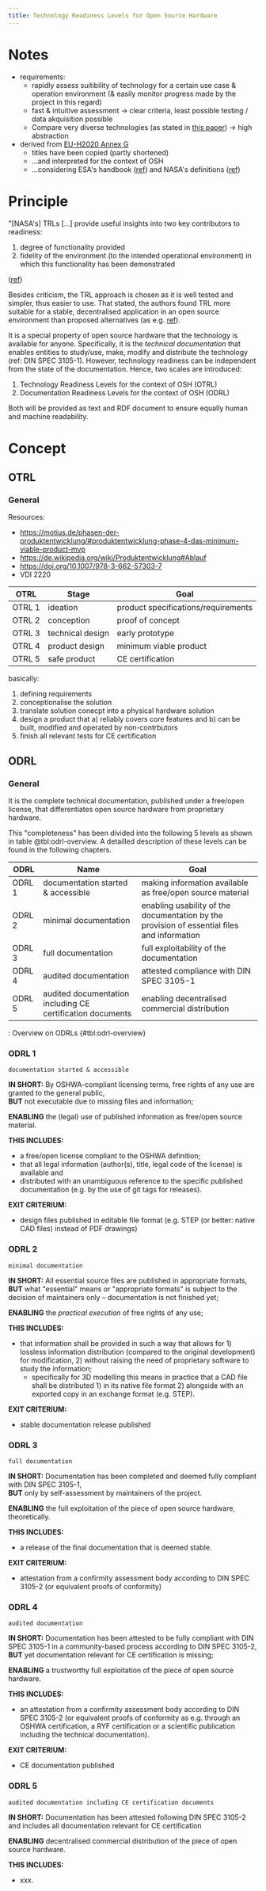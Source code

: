 ```yaml
---
title: Technology Readiness Levels for Open Source Hardware
---
```


# Notes

- requirements:
  - rapidly assess suitibility of technology for a certain use case & operation environment
    (& easily monitor progress made by the project in this regard)
  - fast & intuitive assessment
    → clear criteria, least possible testing / data akquisition possible
  - Compare very diverse technologies
    (as stated in [this paper](https://ec.europa.eu/isa2/sites/isa/files/technology_readiness_revisited_-_icegov2020.pdf))
    → high abstraction
- derived from [EU-H2020 Annex G](https://ec.europa.eu/research/participants/data/ref/h2020/wp/2014_2015/annexes/h2020-wp1415-annex-g-trl_en.pdf)
  - titles have been copied (partly shortened)
  - …and interpreted for the context of OSH
  - …considering ESA's handbook ([ref](https://artes.esa.int/sites/default/files/TRL_Handbook.pdf))
    and NASA's definitions ([ref](https://www.nasa.gov/pdf/458490main_TRL_Definitions.pdf))

# Principle

<!--- NASA's TRL are too complicated -->

"\[NASA's\] TRLs \[…\] provide useful insights into two key contributors to readiness:

1. degree of functionality provided
2. fidelity of the environment (to the intended operational environment)
   in which this functionality has been demonstrated

([ref](https://apps.dtic.mil/dtic/tr/fulltext/u2/a443149.pdf))

Besides criticism, the TRL approach is chosen as it is well tested and simpler,
thus easier to use.
That stated, the authors found TRL more suitable for a stable,
decentralised application in an open source environment than proposed alternatives
(as e.g. [ref](https://apps.dtic.mil/dtic/tr/fulltext/u2/a443149.pdf)).

It is a special property of open source hardware
that the technology is available for anyone.
Specifically, it is the _technical documentation_ that enables entities
to study/use, make, modify and distribute the technology (ref: DIN SPEC 3105-1).
However, technology readiness can be independent from the state of the documentation.
Hence, two scales are introduced:

1. Technology Readiness Levels for the context of OSH (OTRL)
2. Documentation Readiness Levels for the context of OSH (ODRL)

Both will be provided as text and RDF document
to ensure equally human and machine readability.

# Concept

## OTRL

### General

Resources:

- https://motius.de/phasen-der-produktentwicklung/#produktentwicklung-phase-4-das-minimum-viable-product-mvp
- https://de.wikipedia.org/wiki/Produktentwicklung#Ablauf
- https://doi.org/10.1007/978-3-662-57303-7
- VDI 2220

|OTRL|Stage|Goal|
|---|---|---|
|OTRL 1|ideation|product specifications/requirements|
|OTRL 2|conception|proof of concept|
|OTRL 3|technical design|early prototype|
|OTRL 4|product design|minimum viable product|
|OTRL 5|safe product|CE certification|

<!--- ADD EXAMPLES!

OTRL 1 → 
OTRL 2 → ZAC+
OTRL 3 → OHLOOM
OTRL 4 → MNT Reform
OTRL 5 → Prusa i3

-->

basically:

1. defining requirements
2. conceptionalise the solution
3. translate solution conecpt into a physical hardware solution
4. design a product that a) reliably covers core features and b) can be built, modified and operated by non-contrbutors
5. finish all relevant tests for CE certification

<!-- ### OTRL 1

`basic principles observed`

Potential has been identified and formulated:
Knowledge generated underpinning hardware technology concepts/applications.

### OTRL 2

`technology concept formulated`

Concept and potential usefulness has been ellaborated and formulated:
Invention begins, practical application is identified but is speculative,
no experimental proof (e.g. a physical prototype) or detailed analysis is available
yet to support the conjecture.

### OTRL 3

`experimental proof of concept`

Key functions of the concept are tested & proven in a controlled environment
(e.g. laboratory or just analytical).

### OTRL 4

`technology validated in lab`

A low fidelity application (early prototype, breadboard) was built and operated
in a controlled environment (e.g. laboratory)
demonstrating basic functionality and critical test environments;
performance predictions are formulated towards the final operating environment.

### OTRL 5

`technology validated in relevant environment`

A medium fidelity application (prototype) was built and operated
in a (simulated) realistic operational environment
demonstrating overall performance in critical areas.

### OTRL 6

`technology demonstrated in relevant environment`

A high fidelity application (final version) was built
and operated in a realistic operational environment demonstrating its performance
in the actual operational environment.

At this point the OSH can be deemed "ready for manufacturing"
and the target group can safely exercise the 4 rights of open source
in the operation environment.

### OTRL 7

`system prototype demonstration in operational environment`

OTRL 7 "is a significant but optional maturation step beyond TRL 6,
requiring an actual system prototype demonstration in the expected operational environment.
[…] The driving purpose for achieving this level of maturity
must be tied to assuring system engineering and development management confidence
(more than for purposes of technology R&D).
Therefore, the demonstration must be of a prototype of an actual planned application.
Of course, not all technologies in all systems must be demonstrated at this level"
([ref, p.23](https://artes.esa.int/sites/default/files/TRL_Handbook.pdf)).
It applies for critical or very complex systems (e.g. MRI scanners).

At this point the OSH can be deemed "ready for manufacturing"
and the target group can safely exercise the 4 rights of open source
in the operation environment.

NOTE:
"Implementing TRL 7 has seldom been done in past technology development programs
because it is seldom necessary.
Typically, a TRL 7 demonstration is only implemented in cases of high technical risk
and/or when systems-level innovation is necessary to achieve mission goals and objectives."
([ref, p.23](https://artes.esa.int/sites/default/files/TRL_Handbook.pdf))

EXAMPLE:
A control unit for an open source MRI scanner has been built and tested
in the MRI scanner to reach OTRL 6,
but not regarding the influence and feedback from other,
simultaniously operating modules in the scanner during operation.
This is to be tested to reach OTRL 7.

### OTRL 8

`system complete and qualified`

Hardware, in its final version,
has been built and operated in the intended operational environment
and proven its performance.
It is (theoretically) ready to be sold as a commercial product in the EU.

### OTRL 9

`actual system proven in operational environment`

The hardware is successfully applied by independent entities
in the operational environment.

EXAMPLE: Product is sold in the EU. -->

## ODRL

### General

It is the complete technical documentation,
published under a free/open license,
that differentiates open source hardware from proprietary hardware.

This "completeness" has been divided into the following 5 levels as shown in table @tbl:odrl-overview.
A detailled description of these levels can be found in the following chapters.

|ODRL|Name|Goal|
|---|---|---|
|ODRL 1|documentation started & accessible|making information available as free/open source material|
|ODRL 2|minimal documentation|enabling usability of the documentation by the provision of essential files and information|
|ODRL 3|full documentation|full exploitability of the documentation|
|ODRL 4|audited documentation|attested compliance with DIN SPEC 3105-1|
|ODRL 5|audited documentation including CE certification documents|enabling decentralised commercial distribution|

: Overview on ODRLs {#tbl:odrl-overview}

<!--- ToDo: read & check --->

<!-- For ODRL documentation requirements after DIN SPEC 3105-1 apply ([ref to chapter](TODO)),
meaning that it must be published under a free/open license and publicly accessible.

By default, experts skilled in the corresponding field of technology
are the target group of the documentation
and hence shall be able to understand the documentation.
However, projects can define other target groups
e.g. by adding layers of abstraction to the documentation ([ref to chapter](TODO)).

It's the technical documentation
enabling the target group to exercise the 4 rights of open source:
to study, to modify, to make and to distribute the documentation or hardware
based on that documentation ([ref to chapter](TODO)). -->

### ODRL 1

`documentation started & accessible`

**IN SHORT:** By OSHWA-compliant licensing terms, free rights of any use are granted to the general public,\
**BUT** not executable due to missing files and information;

**ENABLING** the (legal) use of published information as free/open source material.

**THIS INCLUDES:**

- a free/open license compliant to the OSHWA definition;
- that all legal information (author(s), title, legal code of the license) is available and
- distributed with an unambiguous reference to the specific published documentation (e.g. by the use of git tags for releases).

**EXIT CRITERIUM:**

- design files published in editable file format (e.g. STEP (or better: native CAD files) instead of PDF drawings)

<!---

`basic information available`

Documentation describes basic characteristics of the hardware
(such as operations-oriented metrics (mass, energy input etc.),
the (expected) operational environment(s) or its function)
or its concept (depending on the OTRL).

Target group understands, what the OSH is,
but not how it works or how it is operated
and hence cannot yet exercise the 4 rights of open source

-->

### ODRL 2

`minimal documentation`

**IN SHORT:** All essential source files are published in appropriate formats,\
**BUT** what "essential" means or "appropriate formats" is subject to the decision of maintainers only – documentation is not finished yet;

**ENABLING** the _practical execution_ of free rights of any use;

**THIS INCLUDES:**

- that information shall be provided in such a way that allows for 1) lossless information distribution (compared to the original development) for modification, 2) without raising the need of proprietary software to study the information;
  - specifically for 3D modelling this means in practice that a CAD file shall be distributed 1) in its native file format 2) alongside with an exported copy in an exchange format (e.g. STEP).

**EXIT CRITERIUM:**

- stable documentation release published

<!-- `drafty documentation`

documentation in progess – aims to describe how the hardware works
and how it is operated, but is partly patchy and/or outdated;
yet too less to exercise the 4 rights of open source -->

### ODRL 3

`full documentation`

**IN SHORT:** Documentation has been completed and deemed fully compliant with DIN SPEC 3105-1,\
**BUT** only by self-assessment by maintainers of the project.

**ENABLING** the full exploitation of the piece of open source hardware, theoretically.

**THIS INCLUDES:**

- a release of the final documentation that is deemed stable.

**EXIT CRITERIUM:**

- attestation from a confirmity assessment body according to DIN SPEC 3105-2 (or equivalent proofs of conformity)

<!-- `early release`

Target group struggles; execution of the 4 rights of open source is possible,
but only with lots of reconciliation with originators
since the documentation yet lacks fundamental information -->

### ODRL 4

`audited documentation`

**IN SHORT:** Documentation has been attested to be fully compliant with DIN SPEC 3105-1 in a community-based process according to DIN SPEC 3105-2,\
**BUT** yet documentation relevant for CE certification is missing;

**ENABLING** a trustworthy full exploitation of the piece of open source hardware.

**THIS INCLUDES:**

- an attestation from a confirmity assessment body according to DIN SPEC 3105-2 (or equivalent proofs of conformity as e.g. through an OSHWA certification, a RYF certification or a scientific publication including the technical documentation).

**EXIT CRITERIUM:**

- CE documentation published

<!-- `relevant release`

target group understands; execution of the 4 rights of open source is possible,
but still requires few reconciliation with originators
since the documentation yet lacks minor information -->

### ODRL 5

`audited documentation including CE certification documents`

**IN SHORT:** Documentation has been attested following DIN SPEC 3105-2 and includes all documentation relevant for CE certification

**ENABLING** decentralised commercial distribution of the piece of open source hardware.

**THIS INCLUDES:**

- xxx.

<!-- `mature release`

target group acts autonomously;
independent entity made the hardware with no reconciliation with originators -->
